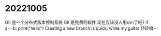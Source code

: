 # 20221005
Git 是一个分布式版本控制系统
Git 是免费的软件
现在应该没人用svn了吧?
if a==b:
  print("hello")
Creating a new branch is quick.
while my guitar 轻轻唱~
